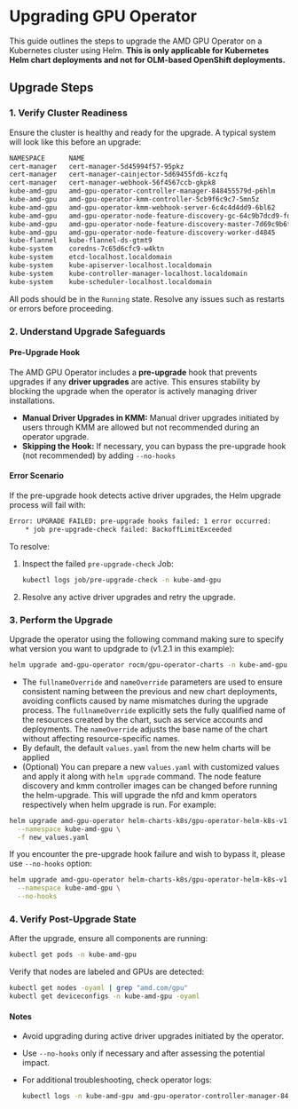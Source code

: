 # Upgrading GPU Operator

This guide outlines the steps to upgrade the AMD GPU Operator on a Kubernetes cluster using Helm. **This is only applicable for Kubernetes Helm chart deployments and not for OLM-based OpenShift deployments.**

## Upgrade Steps

### 1. Verify Cluster Readiness

Ensure the cluster is healthy and ready for the upgrade. A typical system will look like this before an upgrade:

```bash
NAMESPACE      NAME                                                              READY   STATUS    AGE
cert-manager   cert-manager-5d45994f57-95pkz                                     1/1     Running   8d
cert-manager   cert-manager-cainjector-5d69455fd6-kczfq                          1/1     Running   8d
cert-manager   cert-manager-webhook-56f4567ccb-gkpk8                             1/1     Running   8d
kube-amd-gpu   amd-gpu-operator-controller-manager-848455579d-p6hlm              1/1     Running   20m
kube-amd-gpu   amd-gpu-operator-kmm-controller-5cb9f6c9c7-5mn5z                  1/1     Running   20m
kube-amd-gpu   amd-gpu-operator-kmm-webhook-server-6c4c4d4dd9-6bl62              1/1     Running   20m
kube-amd-gpu   amd-gpu-operator-node-feature-discovery-gc-64c9b7dcd9-fd426       1/1     Running   20m
kube-amd-gpu   amd-gpu-operator-node-feature-discovery-master-7d69c9b6f9-hx55c   1/1     Running   20m
kube-amd-gpu   amd-gpu-operator-node-feature-discovery-worker-d4845              1/1     Running   20m
kube-flannel   kube-flannel-ds-gtmt9                                             1/1     Running   11d
kube-system    coredns-7c65d6cfc9-w4ktn                                          1/1     Running   11d
kube-system    etcd-localhost.localdomain                                        1/1     Running   11d
kube-system    kube-apiserver-localhost.localdomain                              1/1     Running   11d
kube-system    kube-controller-manager-localhost.localdomain                     1/1     Running   11d
kube-system    kube-scheduler-localhost.localdomain                              1/1     Running   11d
```

All pods should be in the `Running` state. Resolve any issues such as restarts or errors before proceeding.

### 2. Understand Upgrade Safeguards

#### Pre-Upgrade Hook

The AMD GPU Operator includes a **pre-upgrade** hook that prevents upgrades if any **driver upgrades** are active. This ensures stability by blocking the upgrade when the operator is actively managing driver installations.

- **Manual Driver Upgrades in KMM:** Manual driver upgrades initiated by users through KMM are allowed but not recommended during an operator upgrade.
- **Skipping the Hook:** If necessary, you can bypass the pre-upgrade hook (not recommended) by adding ```--no-hooks```

#### Error Scenario

If the pre-upgrade hook detects active driver upgrades, the Helm upgrade process will fail with:

```bash
Error: UPGRADE FAILED: pre-upgrade hooks failed: 1 error occurred:
    * job pre-upgrade-check failed: BackoffLimitExceeded
```

To resolve:

1. Inspect the failed `pre-upgrade-check` Job:

   ```bash
   kubectl logs job/pre-upgrade-check -n kube-amd-gpu
   ```

2. Resolve any active driver upgrades and retry the upgrade.

### 3. Perform the Upgrade

Upgrade the operator using the following command making sure to specify what version you want to updgrade to (v1.2.1 in this example):

```bash
helm upgrade amd-gpu-operator rocm/gpu-operator-charts -n kube-amd-gpu --version=v1.2.1
```

- The ```fullnameOverride``` and ```nameOverride``` parameters are used to ensure consistent naming between the previous and new chart deployments, avoiding conflicts caused by name mismatches during the upgrade process. The ```fullnameOverride``` explicitly sets the fully qualified name of the resources created by the chart, such as service accounts and deployments. The ```nameOverride``` adjusts the base name of the chart without affecting resource-specific names.
- By default, the default ```values.yaml``` from the new helm charts will be applied
- (Optional) You can prepare a new ```values.yaml``` with customized values and apply it along with ```helm upgrade``` command. The node feature discovery and kmm controller images can be changed before running the helm-upgrade. This will upgrade the nfd and kmm operators respectively when helm upgrade is run. For example:

```bash
helm upgrade amd-gpu-operator helm-charts-k8s/gpu-operator-helm-k8s-v1.0.0.tgz \
  --namespace kube-amd-gpu \
  -f new_values.yaml
```

If you encounter the pre-upgrade hook failure and wish to bypass it, please use ```--no-hooks``` option:

```bash
helm upgrade amd-gpu-operator helm-charts-k8s/gpu-operator-helm-k8s-v1.0.0.tgz \
  --namespace kube-amd-gpu \
  --no-hooks
```

### 4. Verify Post-Upgrade State

After the upgrade, ensure all components are running:

```bash
kubectl get pods -n kube-amd-gpu
```

Verify that nodes are labeled and GPUs are detected:

```bash
kubectl get nodes -oyaml | grep "amd.com/gpu"
kubectl get deviceconfigs -n kube-amd-gpu -oyaml
```

#### **Notes**

- Avoid upgrading during active driver upgrades initiated by the operator.
- Use `--no-hooks` only if necessary and after assessing the potential impact.
- For additional troubleshooting, check operator logs:

  ```bash
  kubectl logs -n kube-amd-gpu amd-gpu-operator-controller-manager-848455579d-p6hlm
  ```
